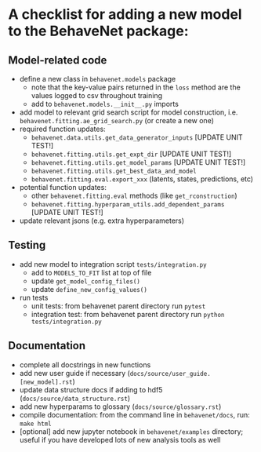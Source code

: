 A checklist for adding a new model to the BehaveNet package:
===

Model-related code
---

* define a new class in `behavenet.models` package
    * note that the key-value pairs returned in the `loss` method are the values logged to csv throughout training
    * add to `behavenet.models.__init__.py` imports
* add model to relevant grid search script for model construction, i.e. `behavenet.fitting.ae_grid_search.py` (or create a new one)
* required function updates:
    * `behavenet.data.utils.get_data_generator_inputs` [UPDATE UNIT TEST!]
    * `behavenet.fitting.utils.get_expt_dir` [UPDATE UNIT TEST!]
    * `behavenet.fitting.utils.get_model_params` [UPDATE UNIT TEST!]
    * `behavenet.fitting.utils.get_best_data_and_model`
    * `behavenet.fitting.eval.export_xxx` (latents, states, predictions, etc)
* potential function updates:
    * other `behavenet.fitting.eval` methods (like `get_rconstruction`)
    * `behavenet.fitting.hyperparam_utils.add_dependent_params` [UPDATE UNIT TEST!]
* update relevant jsons (e.g. extra hyperparameters)


Testing
---

* add new model to integration script `tests/integration.py`
    * add to `MODELS_TO_FIT` list at top of file 
    * update `get_model_config_files()`
    * update `define_new_config_values()`
*  run tests
    * unit tests: from behavenet parent directory run `pytest`
    * integration test: from behavenet parent directory run `python tests/integration.py`


Documentation
---

* complete all docstrings in new functions
* add new user guide if necessary (`docs/source/user_guide.[new_model].rst`)
* update data structure docs if adding to hdf5 (`docs/source/data_structure.rst`)
* add new hyperparams to glossary (`docs/source/glossary.rst`)
* compile documentation: from the command line in `behavenet/docs`, run: `make html`
* [optional] add new jupyter notebook in `behavenet/examples` directory; useful if you have developed lots of new analysis tools as well